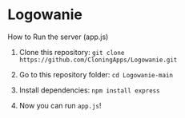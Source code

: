 # Logowanie

How to Run the server (app.js)

1. Clone this repository: ``git clone https://github.com/CloningApps/Logowanie.git``

2. Go to this repository folder: ``cd Logowanie-main``

3. Install dependencies: ``npm install express``

4. Now you can run ``app.js``!
